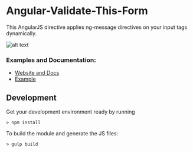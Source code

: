 # Angular-Validate-This-Form
This AngularJS directive applies ng-message directives on your input tags dynamically.



![alt text](https://cdn-images-1.medium.com/max/800/1*hljuhlrGvXW6GV1jTVPx7Q.png "A Simple Example")

### Examples and Documentation:
- [Website and Docs](http://abdallamohamed.github.io/Angular-Validate-This-Form/)
- [Example](http://abdallamohamed.github.io/Angular-Validate-This-Form/#/Example1)


Development
-----------

Get your development environment ready by running

``> npm install``

To build the module and generate the JS files:

``> gulp build``